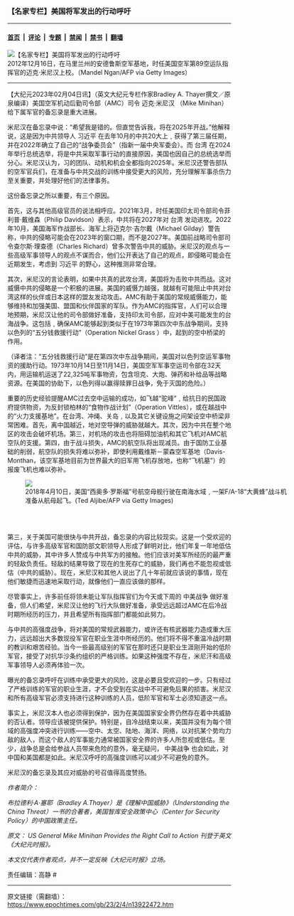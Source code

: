 ### 【名家专栏】美国将军发出的行动呼吁

---

#### [首页](../../../..?n13922472) &nbsp;|&nbsp; [评论](../../../../../epoch-comment?n13922472) &nbsp;|&nbsp; [专题](../../../../../epoch-special?n13922472) &nbsp;|&nbsp; [禁闻](../../../../../epoch-news?n13922472) &nbsp;|&nbsp; [禁书](../../../../../books?n13922472) &nbsp;|&nbsp; [翻墙](https://github.com/gfw-breaker/nogfw/blob/master/README.md?n13922472)


<div><img alt="【名家专栏】美国将军发出的行动呼吁" class="attachment-djy_600_400 size-djy_600_400 wp-post-image" src="https://i.epochtimes.com/assets/uploads/2023/02/id13922554-Mike-Minihan-GettyImages-158430800-1200x794-600x400.jpg"/>
<div class="caption">
 2012年12月16日，在马里兰州的安德鲁斯空军基地，时任美国空军第89空运队指挥官的迈克‧米尼汉上校。（Mandel Ngan/AFP via Getty Images）
</div></div><hr/><div class="post_content" id="artbody" itemprop="articleBody">
 <!-- article content begin -->
 <p>
  【大纪元2023年02月04日讯】（英文大纪元专栏作家Bradley A. Thayer撰文／原泉编译）美国空军机动后勤司令部（AMC）司令
  <ok href="https://www.epochtimes.com/gb/tag/%E8%BF%88%E5%85%8B%E2%80%A7%E7%B1%B3%E5%B0%BC%E6%B1%89.html">
   迈克‧米尼汉
  </ok>
  （Mike Minihan）给下属军官的备忘录是重大进展。
 </p>
 <p>
  米尼汉在备忘录中说：“希望我是错的。但直觉告诉我，将在2025年开战。”他解释说，这是因为中共领导人
  <ok href="https://www.epochtimes.com/gb/tag/%E4%B9%A0%E8%BF%91%E5%B9%B3.html">
   习近平
  </ok>
  在去年10月的中共20大上﹐获得了第三届任期，并在2022年确立了自己的“战争委员会”（指新一届中央军委会）。而
  <ok href="https://www.epochtimes.com/gb/tag/%E5%8F%B0%E6%B9%BE.html">
   台湾
  </ok>
  在2024年举行总统选举，将是中共采取军事行动的直接原因，美国也因自己的总统选举而分心。米尼汉认为，习的团队、动机和机会全都指向2025年。米尼汉还警告部队的空军官兵们，在准备与中共交战的训练中接受更大的风险，充分理解军事杀伤力至关重要，并处理好他们的法律事务。
 </p>
 <p>
  这份备忘录之所以重要，有三个原因。
 </p>
 <p>
  首先，这与其他高级官员的说法相呼应。2021年3月，时任美国印太司令部司令菲利普‧戴维森（Philip Davidson）表示，中共将在2027年对
  <ok href="https://www.epochtimes.com/gb/tag/%E5%8F%B0%E6%B9%BE.html">
   台湾
  </ok>
  发动进攻。2022年10月，美国海军作战部长、海军上将迈克尔‧吉尔戴（Michael Gilday）警告称，中共的侵略可能会在2023年的窗口期，而不是2027年。美国前战略司令部司令查尔斯‧理查德（Charles Richard）曾多次警告中共的威胁。米尼汉的观点与一些高级军事领导人的观点不谋而合，他们公开表达了自己的观点，即侵略可能会在近期发生，考虑到
  <ok href="https://www.epochtimes.com/gb/tag/%E4%B9%A0%E8%BF%91%E5%B9%B3.html">
   习近平
  </ok>
  的野心，这种推测非常合理。
 </p>
 <p>
  其次，米尼汉的言论表明，如果中共真的武攻台湾，美国将为击败中共而战。这对威慑中共的侵略是一个积极的进展。美国的威慑力越强，就越有可能阻止中共对台湾这样的伙伴或日本这样的盟友发动攻击。AMC有助于美国的常规威慑能力，能够维持和加强美国、盟国和伙伴国家的军队。作为AMC的指挥官，人们可以合理地预期，米尼汉让他的司令部做好准备，支持印太司令部，应对中美可能发生的台海战争。这包括﹐确保AMC能够起到类似于在1973年第四次中东战争期间，支持以色列的“五分钱救援行动”（Operation Nickel Grass ）中，起到的空中桥梁的作用。
 </p>
 <p>
  （译者注：“五分钱救援行动”是在第四次中东战争期间，美国对以色列空运军事物资的援助行动。1973年10月14日至11月14日，美国空军军事空运司令部在32天内，用运输机运送了22,325吨军事物资，包含坦克、大炮、弹药和补给品等战略资源。在美国的协助下，以色列得以赢得赎罪日战争，免于灭国的危险。）
 </p>
 <p>
  重要的历史经验提醒AMC过去空中运输的成功，如飞越“驼峰”﹐给抗日的民国政府提供物资，为反封锁柏林的“食物作战计划”（Operation Vittles），或在越战中的“火力支援基地”。在台湾、冲绳、关岛﹐以及其它关键设施之间架设空中桥梁非常困难。首先，离中国越近，地对空导弹的威胁就越大。其次，因为中共在整个地区的攻击会破坏机场。第三，对机场的攻击也将阻碍加油机和其它飞机对AMC航空队的支援。第四，由于战斗损失，AMC的航空队将出现减员。由于国防工业基础的削弱，航空队的损失将难以弥补，即使利用戴维斯－蒙森空军基地（Davis-Monthan，该空军基地目前为世界最大的旧军用飞机存放地，也称“飞机墓”）的报废飞机也难以弥补。
 </p>
 <figure class="wp-caption aligncenter" style="width: 600px">
  <ok href=" https://img.theepochtimes.com/assets/uploads/2021/11/13/GettyImages-944175462-600x399.jpg " rel="noreferrer noopener" target="_blank">
   <img class="size-large" src="https://img.theepochtimes.com/assets/uploads/2021/11/13/GettyImages-944175462-600x399.jpg "/>
  </ok>
  <br/><figcaption class="wp-caption-text">
   2018年4月10日，美国“西奥多‧罗斯福”号航空母舰行驶在南海水域﹐一架F/A-18“大黄蜂”战斗机准备从航母起飞。(Ted Aljibe/AFP via Getty Images)
  </figcaption><br/>
 </figure><br/>
 <p>
  第三，关于美国可能很快与中共开战，备忘录的内容比较现实。这是一个受欢迎的评估，与许多高级军官和国防部文职领导人形成了鲜明对比，他们年复一年地低估中共的威胁，其中许多人赞成与中共军方的接触。他们应该对美军所经历的最严重的轻敌负责任。轻敌的结果导致了现在的生死存亡的威胁，我们再也不能忽视或低估（中共的威胁）。现在，米尼汉和其他人说出了几十年前就应该说的事情，现在他们敏捷而迅速地采取行动，就像他们一直应该做的那样。
 </p>
 <p>
  尽管事实上，许多前任将领未能让军队指挥官们为今天或下周的
  <ok href="https://www.epochtimes.com/gb/tag/%E4%B8%AD%E7%BE%8E%E6%88%98%E4%BA%89.html">
   中美战争
  </ok>
  做好准备，但人们希望，米尼汉让他的飞行大队做好准备，承受远远超过AMC在后冷战时期所经历的压力，并且希望所有指挥部门都能如此努力。
 </p>
 <p>
  与中共的高强度战争，将对美国的常规武器能力，或许还有核武器能力造成重大压力，远远超出大多数现役军官在职业生涯中所经历的。他们将不得不重温冷战时期的教训和艰苦经验。当今一些最高级别的军官在那时还只是职业生涯刚开始的低阶军官，接受了对抗华沙条约组织的严格训练。如果这种强度不存在，米尼汗和高级军事领导人必须再体验一次。
 </p>
 <p>
  曝光的备忘录呼吁在训练中承受更大的风险，这是必要且受欢迎的一步。只有经过了严格训练的军官的职业生涯，才不会受到在实战中不可避免后果的损害。米尼汉和所有高级军官必须支持进行这种训练的人员，低阶军官和军士必须知道这一点。
 </p>
 <p>
  事实上，米尼汉本人也必须得到保护，因为在美国国家安全界仍然存在着中共威胁的否认者。领导应该被提供保护。特别是，自冷战结束以来，美国并没有为每个领域的高强度冲突进行训练——空中、太空、陆地、海洋、网络，以对抗某个势均力敌的敌人，而这个敌人的军事能力通常被国家安全界的许多人所忽视或低估。至少，战争总是会给参战人员带来危险的意外，毫无疑问，
  <ok href="https://www.epochtimes.com/gb/tag/%E4%B8%AD%E7%BE%8E%E6%88%98%E4%BA%89.html">
   中美战争
  </ok>
  也会如此，对中国和美国都是如此。米尼汉呼吁的高强度训练可以减少不可避免的意外。
 </p>
 <p>
  米尼汉的备忘录及其应对威胁的号召值得高度赞扬。
 </p>
 <p>
  <em>
   作者简介：
  </em>
 </p>
 <p>
  <em>
   布拉德利‧A‧塞耶（Bradley A.Thayer）是《理解中国威胁》（Understanding the China Threat）一书的合著者，美国智库安全政策中心（Center for Security Policy）的中国政策主任。
  </em>
 </p>
 <p>
  <em>
   原文：
   <ok href="https://www.theepochtimes.com/us-general-mike-minihan-provides-the-right-call-to-action_5020271.html" rel="noopener noreferrer" target="_blank">
    US General Mike Minihan Provides the Right Call to Action
   </ok>
   刊登于英文《大纪元时报》。
  </em>
 </p>
 <p>
  <em>
   本文仅代表作者观点，并不一定反映《大纪元时报》立场。
  </em>
 </p>
 <p>
  责任编辑：高静 #
 </p>
 <!-- article content end -->
 <div id="below_article_ad">
 </div>
</div>


---

原文链接（需翻墙）：https://www.epochtimes.com/gb/23/2/4/n13922472.htm